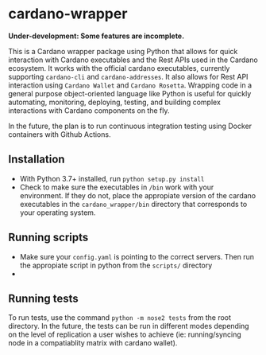 # cardano-wrapper

**Under-development: Some features are incomplete.**

This is a Cardano wrapper package using Python that allows for quick interaction with Cardano executables and the Rest APIs used in the Cardano ecosystem. It works with the official cardano executables, currently supporting `cardano-cli` and `cardano-addresses`. It also allows for Rest API interaction using `Cardano Wallet` and `Cardano Rosetta`. Wrapping code in a general purpose object-oriented language like Python is useful for quickly automating, monitoring, deploying, testing, and building complex interactions with Cardano components on the fly.

In the future, the plan is to run continuous integration testing using Docker containers with Github Actions.

## Installation

- With Python 3.7+ installed, run `python setup.py install`
- Check to make sure the executables in `/bin` work with your environment. If they do not, place the appropiate version of the cardano executables in the `cardano_wrapper/bin` directory that corresponds to your operating system.

## Running scripts

- Make sure your `config.yaml` is pointing to the correct servers. Then run the appropiate script in python from the `scripts/` directory
- 
## Running tests

To run tests, use the command `python -m nose2 tests` from the root directory. In the future, the tests can be run in different modes depending on the level of replication a user wishes to achieve (ie: running/syncing node in a compatiablity matrix with cardano wallet).
